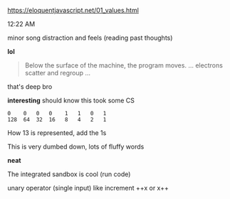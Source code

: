 https://eloquentjavascript.net/01_values.html

12:22 AM

minor song distraction and feels (reading past thoughts)

**lol**

> Below the surface of the machine, the program moves. ... electrons scatter and regroup ...

that's deep bro

**interesting** should know this took some CS

```
0    0   0   0    1   1   0   1
128  64  32  16   8   4   2   1
```

How 13 is represented, add the 1s

This is very dumbed down, lots of fluffy words

**neat**

The integrated sandbox is cool (run code)

unary operator (single input) like increment ++x or x++

